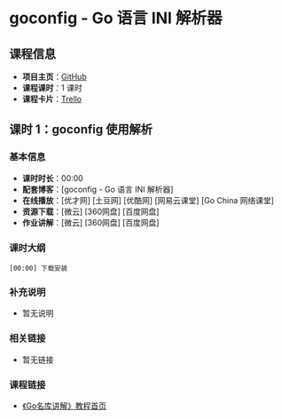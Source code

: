 # goconfig - Go 语言 INI 解析器

## 课程信息

- **项目主页**：[GitHub](https://github.com/Unknwon/goconfig)
- **课程课时**：1 课时
- **课程卡片**：[Trello](https://trello.com/c/x6UFsnl4/7-goconfig-go-ini)

## 课时 1：goconfig 使用解析

### 基本信息

- **课时时长**：00:00
- **配套博客**：[goconfig - Go 语言 INI 解析器]
- **在线播放**：[优才网] [土豆网] [优酷网] [网易云课堂] [Go China 网络课堂]
- **资源下载**：[微云] [360网盘] [百度网盘]
- **作业讲解**：[微云] [360网盘] [百度网盘]

### 课时大纲

	[00:00] 下载安装
	
### 补充说明

- 暂无说明

### 相关链接

- 暂无链接

### 课程链接

- [《Go名库讲解》教程首页](http://unknwon.github.io/go-rock-libraries-showcases/)